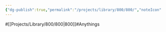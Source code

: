 ```yaml
---
{"dg-publish":true,"permalink":"/projects/library/800/800/","noteIcon":"0","created":"2024-02-25T02:02:42.976+09:00","updated":"2024-04-19T19:43:56.832+09:00"}
---
```


#[[Projects/Library/800/800\|800]]#Anythings









